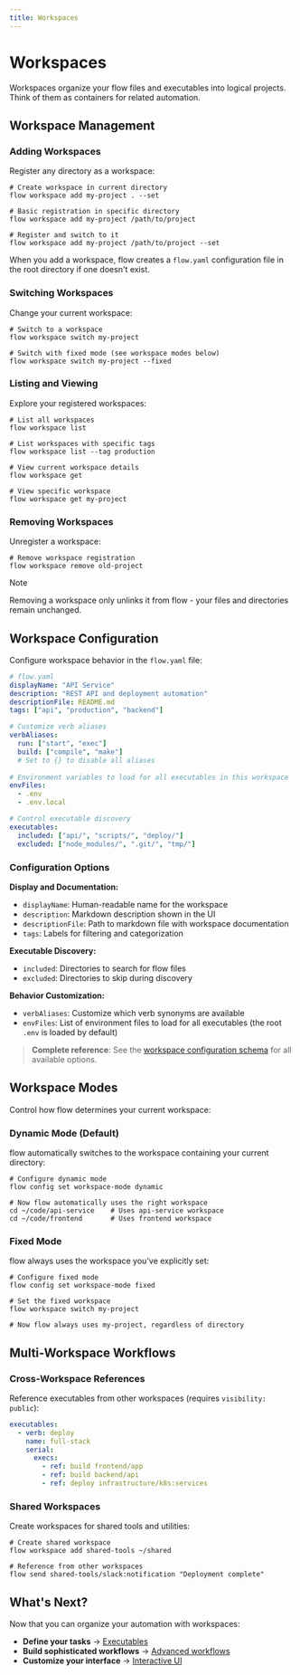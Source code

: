 ```yaml
---
title: Workspaces
---
```


# Workspaces

Workspaces organize your flow files and executables into logical projects. Think of them as containers for related automation.

## Workspace Management

### Adding Workspaces

Register any directory as a workspace:

```shell
# Create workspace in current directory
flow workspace add my-project . --set

# Basic registration in specific directory
flow workspace add my-project /path/to/project

# Register and switch to it
flow workspace add my-project /path/to/project --set
```

When you add a workspace, flow creates a `flow.yaml` configuration file in the root directory if one doesn't exist.

### Switching Workspaces

Change your current workspace:

```shell
# Switch to a workspace
flow workspace switch my-project

# Switch with fixed mode (see workspace modes below)
flow workspace switch my-project --fixed
```

### Listing and Viewing

Explore your registered workspaces:

```shell
# List all workspaces
flow workspace list

# List workspaces with specific tags
flow workspace list --tag production

# View current workspace details
flow workspace get

# View specific workspace
flow workspace get my-project
```

### Removing Workspaces

Unregister a workspace:

```shell
# Remove workspace registration
flow workspace remove old-project
```

> [!NOTE]
> Removing a workspace only unlinks it from flow - your files and directories remain unchanged.

## Workspace Configuration

Configure workspace behavior in the `flow.yaml` file:

```yaml
# flow.yaml
displayName: "API Service"
description: "REST API and deployment automation"
descriptionFile: README.md
tags: ["api", "production", "backend"]

# Customize verb aliases
verbAliases:
  run: ["start", "exec"]
  build: ["compile", "make"]
  # Set to {} to disable all aliases
  
# Environment variables to load for all executables in this workspace
envFiles:
  - .env
  - .env.local

# Control executable discovery
executables:
  included: ["api/", "scripts/", "deploy/"]
  excluded: ["node_modules/", ".git/", "tmp/"]
```

### Configuration Options

**Display and Documentation:**
- `displayName`: Human-readable name for the workspace
- `description`: Markdown description shown in the UI
- `descriptionFile`: Path to markdown file with workspace documentation
- `tags`: Labels for filtering and categorization

**Executable Discovery:**
- `included`: Directories to search for flow files
- `excluded`: Directories to skip during discovery

**Behavior Customization:**
- `verbAliases`: Customize which verb synonyms are available
- `envFiles`: List of environment files to load for all executables (the root `.env` is loaded by default)

> **Complete reference**: See the [workspace configuration schema](../types/workspace.md) for all available options.

## Workspace Modes

Control how flow determines your current workspace:

### Dynamic Mode (Default)
flow automatically switches to the workspace containing your current directory:

```shell
# Configure dynamic mode
flow config set workspace-mode dynamic

# Now flow automatically uses the right workspace
cd ~/code/api-service    # Uses api-service workspace
cd ~/code/frontend       # Uses frontend workspace
```

### Fixed Mode
flow always uses the workspace you've explicitly set:

```shell
# Configure fixed mode
flow config set workspace-mode fixed

# Set the fixed workspace
flow workspace switch my-project

# Now flow always uses my-project, regardless of directory
```

## Multi-Workspace Workflows

### Cross-Workspace References

Reference executables from other workspaces (requires `visibility: public`):

```yaml
executables:
  - verb: deploy
    name: full-stack
    serial:
      execs:
        - ref: build frontend/app
        - ref: build backend/api
        - ref: deploy infrastructure/k8s:services
```

### Shared Workspaces

Create workspaces for shared tools and utilities:

```shell
# Create shared workspace
flow workspace add shared-tools ~/shared

# Reference from other workspaces
flow send shared-tools/slack:notification "Deployment complete"
```

## What's Next?

Now that you can organize your automation with workspaces:

- **Define your tasks** → [Executables](executables.md)
- **Build sophisticated workflows** → [Advanced workflows](advanced.md)
- **Customize your interface** → [Interactive UI](interactive.md)